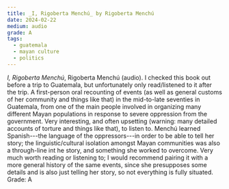 ```yaml
---
title: _I, Rigoberta Menchú_ by Rigoberta Menchú
date: 2024-02-22
medium: audio
grade: A
tags:
  - guatemala
  - mayan culture
  - politics
---
```


_I, Rigoberta Menchú_, Rigoberta Menchú (audio).  I checked this book out before a trip to Guatemala, but unfortunately only read/listened to it after the trip.  A first-person oral recounting of events (as well as general customs of her community and things like that) in the mid-to-late seventies in Guatemala, from one of the main people involved in organizing many different Mayan populations in response to severe oppression from the government.  Very interesting, and often upsetting (warning: many detailed accounts of torture and things like that), to listen to.  Menchú learned Spanish---the language of the oppressors---in order to be able to tell her story; the linguistic/cultural isolation amongst Mayan communities was also a through-line int he story, and something she worked to overcome.  Very much worth reading or listening to; I would recommend pairing it with a more general history of the same events, since she presupposes some details and is also just telling her story, so not everything is fully situated.  Grade: A